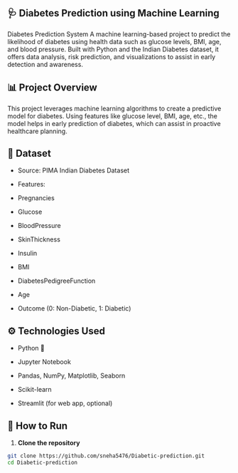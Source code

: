 ## 🩺 Diabetes Prediction using Machine Learning

Diabetes Prediction System A machine learning-based project to predict the likelihood of diabetes using health data such as glucose levels, BMI, age, and blood pressure. Built with Python and the Indian Diabetes dataset, it offers data analysis, risk prediction, and visualizations to assist in early detection and awareness.

## 📊 Project Overview

This project leverages machine learning algorithms to create a predictive model for diabetes. Using features like glucose level, BMI, age, etc., the model helps in early prediction of diabetes, which can assist in proactive healthcare planning.

## 📁 Dataset

* Source: PIMA Indian Diabetes Dataset

* Features:

* Pregnancies

* Glucose

* BloodPressure

* SkinThickness

* Insulin

* BMI

* DiabetesPedigreeFunction

* Age

* Outcome (0: Non-Diabetic, 1: Diabetic)

## ⚙️ Technologies Used

* Python 🐍

* Jupyter Notebook
  
* Pandas, NumPy, Matplotlib, Seaborn

* Scikit-learn

* Streamlit (for web app, optional)

## 🚀 How to Run

1. **Clone the repository**
```bash
git clone https://github.com/sneha5476/Diabetic-prediction.git
cd Diabetic-prediction
